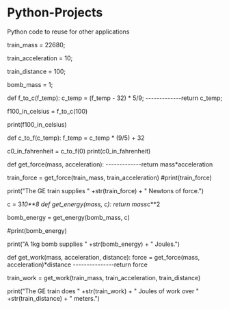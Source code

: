 # Python-Projects
Python code to reuse for other applications

train_mass = 22680;

train_acceleration = 10;

train_distance = 100;
 
bomb_mass = 1;
 
def f_to_c(f_temp):
 c_temp = (f_temp - 32) * 5/9;
 -------------return c_temp;
 
f100_in_celsius = f_to_c(100)

print(f100_in_celsius)
 
def c_to_f(c_temp):
  f_temp = c_temp * (9/5) + 32
  
c0_in_fahrenheit = c_to_f(0)
print(c0_in_fahrenheit)
 
def get_force(mass, acceleration): 
  -------------return mass*acceleration
 
train_force = get_force(train_mass, train_acceleration)
#print(train_force)
 
print("The GE train supplies " +str(train_force) + " Newtons of force.")
 
c = 3*10**8
def get_energy(mass, c):
  return mass*c**2
 
bomb_energy = get_energy(bomb_mass, c)

#print(bomb_energy)

print("A 1kg bomb supplies " +str(bomb_energy) + " Joules.")
 
def get_work(mass, acceleration, distance):
  force = get_force(mass, acceleration)*distance
  ---------------return force
 
train_work = get_work(train_mass, train_acceleration, train_distance)
 
print("The GE train does " +str(train_work) + " Joules of work over " +str(train_distance) + " meters.")
